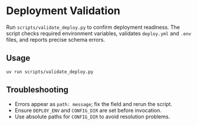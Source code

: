 # Deployment Validation

Run `scripts/validate_deploy.py` to confirm deployment readiness. The script
checks required environment variables, validates `deploy.yml` and `.env` files,
and reports precise schema errors.

## Usage

```
uv run scripts/validate_deploy.py
```

## Troubleshooting

- Errors appear as `path: message`; fix the field and rerun the script.
- Ensure `DEPLOY_ENV` and `CONFIG_DIR` are set before invocation.
- Use absolute paths for `CONFIG_DIR` to avoid resolution problems.
